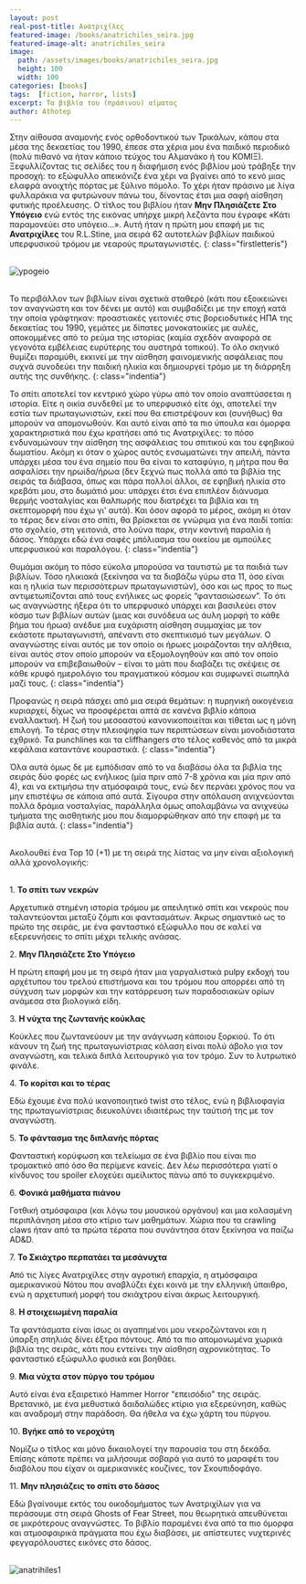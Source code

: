 ```yaml
---
layout: post
real-post-title: Ανατριχίλες
featured-image: /books/anatrichiles_seira.jpg
featured-image-alt: anatrichiles_seira
image:
  path: /assets/images/books/anatrichiles_seira.jpg
  height: 100
  width: 100
categories: [books]
tags:  [fiction, horror, lists]
excerpt: Τα βιβλία του (πράσινου) αίματος
author: Athotep
---
```


Στην αίθουσα αναμονής ενός ορθοδοντικού των Τρικάλων, κάπου στα μέσα της δεκαετίας του 1990, έπεσε στα χέρια μου ένα παιδικό περιοδικό (πολύ πιθανό να ήταν κάποιο τεύχος του Αλμανάκο ή του ΚΟΜΙΞ). Ξεφυλλίζοντας τις σελίδες του η διαφήμιση ενός βιβλίου μού τράβηξε την προσοχή: το εξώφυλλο απεικόνιζε ένα χέρι να βγαίνει από το κενό μιας ελαφρά ανοιχτής πόρτας με ξύλινο πόμολο. Το χέρι ήταν πράσινο με λίγα φυλλαράκια να φυτρώνουν πάνω του, δίνοντας έτσι μια σαφή αίσθηση φυτικής προέλευσης. Ο τίτλος του βιβλίου ήταν **Μην Πλησιάζετε Στο Υπόγειο** ενώ εντός της εικόνας υπήρχε μικρή λεζάντα που έγραφε «Κάτι παραμονεύει στο υπόγειο…». Αυτή ήταν η πρώτη μου επαφή με τις **Ανατριχίλες** του R.L.Stine, μια σειρά 62 αυτοτελών βιβλίων παιδικού υπερφυσικού τρόμου με νεαρούς πρωταγωνιστές.
{: class="firstletteris"}  
<br>

![ypogeio](/assets/images/books/minplisiazetestoipogeio.jpg)  
<br>

Το περιβάλλον των βιβλίων είναι σχετικά σταθερό (κάτι που εξοικειώνει τον αναγνώστη και τον δένει με αυτό) και συμβαδίζει με την εποχή κατά την οποία γράφτηκαν: προαστιακές γειτονιές στις βορειοδυτικές ΗΠΑ της δεκαετίας του 1990, γεμάτες με δίπατες μονοκατοικίες με αυλές, αποκομμένες από το ρεύμα της ιστορίας (καμία σχεδόν αναφορά σε γεγονότα εμβέλειας ευρύτερης του αυστηρά τοπικού). Το όλο σκηνικό θυμίζει παραμύθι, εκκινεί με την αίσθηση φαινομενικής ασφάλειας που συχνά συνοδεύει την παιδική ηλικία και δημιουργεί τρόμο με τη διάρρηξη αυτής της συνθήκης.
{: class="indentia"}

Το σπίτι αποτελεί τον κεντρικό χώρο γύρω από τον οποίο αναπτύσσεται η ιστορία. Είτε η οικία συνδεθεί με το υπερφυσικό είτε όχι, αποτελεί την εστία των πρωταγωνιστών, εκεί που θα επιστρέψουν και (συνήθως) θα μπορούν να απομονωθούν. Και αυτό είναι από τα πιο ύπουλα και όμορφα χαρακτηριστικά που έχω κρατήσει από τις Ανατριχίλες: το πόσο ενδυναμώνουν την αίσθηση της ασφάλειας του σπιτικού και του εφηβικού δωματίου. Ακόμη κι όταν ο χώρος αυτός ενσωματώνει την απειλή, πάντα υπάρχει μέσα του ένα σημείο που θα είναι το καταφύγιο, η μήτρα που θα ασφαλίσει την ηρωίδα/ήρωα (δεν ξεχνώ πως πολλά από τα βιβλία της σειράς τα διάβασα, όπως και πάρα πολλοί άλλοι, σε εφηβική ηλικία στο κρεβάτι μου, στο δωμάτιό μου: υπάρχει έτσι ένα επιπλέον διάνυσμα θερμής νοσταλγίας και θαλπωρής που διατρέχει τα βιβλία και τη σκεπτομορφή που έχω γι’ αυτά). Και όσον αφορά το μέρος, ακόμη κι όταν το τέρας δεν είναι στο σπίτι, θα βρίσκεται σε γνώριμα για ένα παιδί τοπία: στο σχολείο, στη γειτονιά, στο λούνα παρκ, στην κοντινή παραλία ή δάσος. Υπάρχει εδώ ένα σαφές μπόλιασμα του οικείου με αμπούλες υπερφυσικού και παραλόγου.
{: class="indentia"}

Θυμάμαι ακόμη το πόσο εύκολα μπορούσα να ταυτιστώ με τα παιδιά των βιβλίων. Τόσο ηλικιακά (ξεκίνησα να τα διαβάζω γύρω στα 11, όσο είναι και η ηλικία των περισσότερων πρωταγωνιστών), όσο και ως προς το πως αντιμετωπίζονται από τους ενήλικες ως φορείς “φαντασιώσεων”. Το ότι ως αναγνώστης ήξερα ότι το υπερφυσικό υπάρχει και βασιλεύει στον κόσμο των βιβλίων αυτών (μιας και συνόδευα ως άυλη μορφή το κάθε βήμα του ήρωα) ανέδυε μια ευχάριστη αίσθηση συμμαχίας με τον εκάστοτε πρωταγωνιστή, απέναντι στο σκεπτικισμό των μεγάλων. Ο αναγνώστης είναι αυτός με τον οποίο οι ήρωες μοιράζονται την αλήθεια, είναι αυτός στον οποίο μπορούν να εξομολογηθούν και από τον οποίο μπορούν να επιβεβαιωθούν – είναι το μάτι που διαβάζει τις σκέψεις σε κάθε κρυφό ημερολόγιο του πραγματικού κόσμου και συμφωνεί σιωπηλά μαζί τους.
{: class="indentia"}

Προφανώς η σειρά πάσχει από μια σειρά θεμάτων: η πυρηνική οικογένεια κυριαρχεί, δίχως να προσφέρεται απτά σε κανένα βιβλίο κάποια εναλλακτική. Η ζωή του μεσοαστού κανονικοποιείται και τίθεται ως η μόνη επιλογή. Το τέρας στην πλειοψηφία των περιπτώσεων είναι μονοδιάστατα εχθρικό. Τα punchlines και τα cliffhangers στο τέλος καθενός από τα μικρά κεφάλαια καταντάνε κουραστικά.
{: class="indentia"}

Όλα αυτά όμως δε με εμπόδισαν από το να διαβάσω όλα τα βιβλία της σειράς δύο φορές ως ενήλικος (μία πριν από 7-8 χρόνια και μία πριν από 4), και να εκτιμήσω την ατμόσφαιρά τους, ενώ δεν περνάει χρόνος που να μην επιστέψω σε κάποια από αυτά. Σίγουρα στην απόλαυση ανιχνεύονται πολλά δράμια νοσταλγίας, παράλληλα όμως απολαμβάνω να ανιχνεύω τμήματα της αισθητικής μου που διαμορφώθηκαν από την επαφή με τα βιβλία αυτά.
{: class="indentia"}  
<br>

Ακολουθεί ένα Top 10 (+1) με τη σειρά της λίστας να μην είναι αξιολογική αλλά χρονολογικής:  
<br>

1\. **Το σπίτι των νεκρών**

Αρχετυπικά στημένη ιστορία τρόμου με απειλητικό σπίτι και νεκρούς που ταλαντεύονται μεταξύ ζόμπι και φαντασμάτων. Άκρως σημαντικό ως το πρώτο της σειράς, με ένα φανταστικό εξώφυλλο που σε καλεί να εξερευνήσεις το σπίτι μέχρι τελικής ανάσας.

2\. **Μην Πλησιάζετε Στο Υπόγειο**

Η πρώτη επαφή μου με τη σειρά ήταν μια γαργαλιστικά pulpy εκδοχή του αρχέτυπου του τρελού επιστήμονα και του τρόμου που απορρέει από τη σύγχυση των μορφών και την κατάρρευση των παραδοσιακών ορίων ανάμεσα στα βιολογικά είδη.   

3\. **Η νύχτα της ζωντανής κούκλας**

Κούκλες που ζωντανεύουν με την ανάγνωση κάποιου ξορκιού. Το ότι κάνουν τη ζωή της πρωταγωνίστριας κόλαση είναι πολύ άβολο για τον αναγνώστη, και τελικά διπλά λειτουργικό για τον τρόμο. Συν το λυτρωτικό φινάλε.

4\. **Το κορίτσι και το τέρας**

Εδώ έχουμε ένα πολύ ικανοποιητικό twist στο τέλος, ενώ η βιβλιοφαγία της πρωταγωνίστριας διευκολύνει ιδιαιτέρως την ταύτισή της με τον αναγνώστη.

5\. **Το φάντασμα της διπλανής πόρτας**

Φανταστική κορύφωση και τελείωμα σε ένα βιβλίο που είναι πιο τρομακτικό από όσο θα περίμενε κανείς. Δεν λέω περισσότερα γιατί ο κίνδυνος του spoiler ελοχεύει αμείλικτος πάνω από το συγκεκριμένο.

6\. **Φονικά μαθήματα πιάνου**

Γοτθική ατμόσφαιρα (και λόγω του μουσικού οργάνου) και μια κολασμένη περιπλάνηση μέσα στο κτίριο των μαθημάτων. Χώρια που τα crawling claws ήταν από τα πρώτα τέρατα που συνάντησα όταν ξεκίνησα να παίζω AD&D.

7\. **Το Σκιάχτρο περπατάει τα μεσάνυχτα**

Από τις λίγες Ανατριχίλες στην αγροτική επαρχία, η ατμόσφαιρα αμερικανικού Νότου που αναβλύζει έχει κοινά με την ελληνική ύπαιθρο, ενώ η αρχετυπική μορφή του σκιάχτρου είναι άκρως λειτουργική.

8\. **Η στοιχειωμένη παραλία**

Τα φαντάσματα είναι ίσως οι αγαπημένοι μου νεκροζώντανοι και η ύπαρξη σπηλιάς δίνει έξτρα πόντους. Από τα πιο απομονωμένα χωρικά βιβλία της σειράς, κάτι που εντείνει την αίσθηση αχρονικότητας. Το φανταστικό εξώφυλλο φυσικά και βοηθάει.

9\. **Μια νύχτα στον πύργο του τρόμου**

Αυτό είναι ένα εξαιρετικό Hammer Horror “επεισόδιο” της σειράς. Βρετανικό, με ένα μεθυστικά δαιδαλώδες κτίριο για εξερεύνηση, καθώς και αναδρομή στην παράδοση. Θα ήθελα να έχω χάρτη του πύργου.

10\. **Βγήκε από το νεροχύτη**

Νομίζω ο τίτλος και μόνο δικαιολογεί την παρουσία του στη δεκάδα. Επίσης κάποτε πρέπει να μιλήσουμε σοβαρά για αυτό το μαραφέτι του διαβόλου που είχαν οι αμερικανικές κουζίνες, τον Σκουπιδοφάγο.

11\. **Μην πλησιάζεις το σπίτι στο δάσος**

Εδώ βγαίνουμε εκτός του οικοδομήματος των Ανατριχίλων για να περάσουμε στη σειρά Ghosts of Fear Street, που θεωρητικά απευθύνεται σε μικρότερους αναγνώστες. Το βιβλίο παραμένει ένα από τα πιο όμορφα και ατμοσφαιρικά πράγματα που έχω διαβάσει, με απίστευτες νυχτερινές φεγγαρόλουστες εικόνες στο δάσος.  
<br>

![anatrihiles1](/assets/images/books/anatrichiles1.jpg)  
<br>
